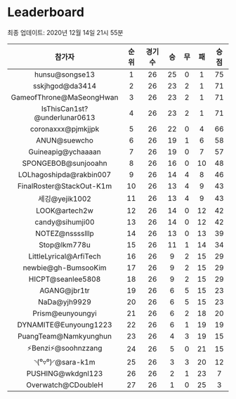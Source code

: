 # Leaderboard
최종 업데이트: 2020년 12월 14일 21시 55분




| 참가자 | 순위 | 경기수 | 승 | 무 | 패 | 승점 |
|:---:|:---:|:---:|:---:|:---:|:---:|:---:|
| hunsu@songse13 | 1 | 26 | 25 | 0 | 1 | 75 |
| sskjhgod@da3414 | 2 | 26 | 23 | 2 | 1 | 71 |
| GameofThrone@MaSeongHwan | 3 | 26 | 23 | 2 | 1 | 71 |
| IsThisCan1st?@underlunar0613 | 4 | 26 | 23 | 2 | 1 | 71 |
| coronaxxx@pjmkjjpk | 5 | 26 | 22 | 0 | 4 | 66 |
| ANUN@suewcho | 6 | 26 | 19 | 1 | 6 | 58 |
| Guineapig@ychaaaan | 7 | 26 | 19 | 0 | 7 | 57 |
| SPONGEBOB@sunjooahn | 8 | 26 | 16 | 0 | 10 | 48 |
| LOLhagoshipda@rakbin007 | 9 | 26 | 14 | 4 | 8 | 46 |
| FinalRoster@StackOut-K1m | 10 | 26 | 13 | 4 | 9 | 43 |
| 세깅@yejik1002 | 11 | 26 | 13 | 4 | 9 | 43 |
| LOOK@artech2w | 12 | 26 | 14 | 0 | 12 | 42 |
| candy@sihumji00 | 13 | 26 | 14 | 0 | 12 | 42 |
| NOTEZ@nsssslllp | 14 | 26 | 13 | 0 | 13 | 39 |
| Stop@lkm778u | 15 | 26 | 11 | 1 | 14 | 34 |
| LittleLyrical@ArfiTech | 16 | 26 | 9 | 2 | 15 | 29 |
| newbie@gh-BumsooKim | 17 | 26 | 9 | 2 | 15 | 29 |
| HICPT@seanlee5808 | 18 | 26 | 9 | 2 | 15 | 29 |
| AGANG@jbr1tr | 19 | 26 | 6 | 5 | 15 | 23 |
| NaDa@yjh9929 | 20 | 26 | 6 | 5 | 15 | 23 |
| Prism@eunyoungyi | 21 | 26 | 6 | 2 | 18 | 20 |
| DYNAMITE@Eunyoung1223 | 22 | 26 | 6 | 1 | 19 | 19 |
| PuangTeam@Namkyunghun | 23 | 26 | 4 | 3 | 19 | 15 |
| ⚡Benzi⚡@soohnzzang | 24 | 26 | 5 | 0 | 21 | 15 |
| ◝(⁰▿⁰)◜@sara-k1m | 25 | 26 | 3 | 3 | 20 | 12 |
| PUSHING@wkdgnl123 | 26 | 26 | 2 | 1 | 23 | 7 |
| Overwatch@CDoubleH | 27 | 26 | 1 | 0 | 25 | 3 |